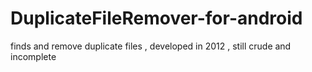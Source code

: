 DuplicateFileRemover-for-android
================================

finds and remove duplicate files , developed in 2012 , still crude and incomplete 
